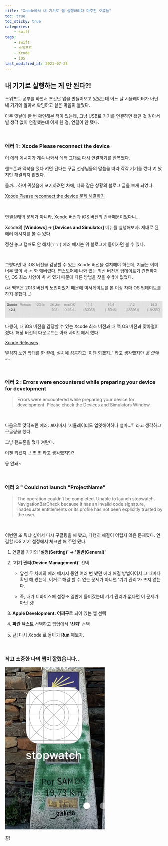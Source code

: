 ```yaml
---
title: "Xcode에서 내 기기로 앱 실행하려다 마주친 오류들"
toc: true
toc_sticky: true
categories:
    - swift
tags:
    - swift
    - 스위프트
    - Xcode
    - iOS
last_modified_at: 2021-07-25
---
```


## 내 기기로 실행하는 게 안 된다?!

스위프트 공부를 하면서 초간단 앱을 만들어보고 있었는데 어느 날 시뮬레이터가 아닌 내 기기에 깔아서 확인하고 싶은 마음이 들었다.

아주 옛날에 한 번 확인해본 적이 있는데, 그냥 USB로 기기를 연결하면 됐던 것 같아서 별 생각 없이 연결했는데 이게 웬 걸, 연결이 안 됐다.

<br/>

### 에러 1 : Xcode Please reconnect the device

이 에러 메시지가 계속 나와서 에러 그대로 다시 연결하기를 반복했다.

핸드폰과 맥북을 껐다 켜면 된다는 구글 선생님들의 말씀을 따라 각각 기기를 껐다 켜 봤지만 해결되지 않았다.

몰까... 하며 귀찮음에 포기하려던 차에, 나와 같은 상황의 블로그 글을 보게 되었다.

[Xcode Please reconnect the device 문제 해결하기](https://oneday0012.tistory.com/237)

<br/>

연결상태의 문제가 아니라, Xcode 버전과 iOS 버전의 간극때문이었다니...

Xcode의 **[Windows] → [Devices and Simulator]** 메뉴를 실행해보자. 제대로 된 에러 메시지를 볼 수 있다.

정신 놓고 캡쳐도 안 해서(ㅜㅜ) 에러 예시는 위 블로그에 들어가면 볼 수 있다.

<br/>

그렇다면 내 iOS 버전을 감당할 수 있는 Xcode 버전을 설치해야 하는데, 지금은 이미 너무 많이 `빅 서` 화 돼버렸다. 앱스토어에 나와 있는 최신 버전은 업데이트가 간편하지만, OS 최소 사양이 빅 서 였기 때문에 다른 방법을 찾을 수밖에 없었다.

(내 맥북은 2013 버전의 노인이었기 때문에 빅서게이트를 본 이상 차마 OS 업데이트를 하지 못했다...)

![version](/assets/images/swift-2/version.png)

다행히, 내 iOS 버전을 감당할 수 있는 Xcode 최소 버전과 내 맥 OS 버전과 맞아떨어졌다. 해당 버전의 다운로드는 아래 사이트에서 했다.

[Xcode Releases](https://xcodereleases.com/)

열심히 노인 학대를 한 끝에, 설치에 성공하고 '이젠 되겠지..' 라고 생각했지만 *응 안돼~..*

<br/>

### 에러 2 : Errors were encountered while preparing your device for development


> Errors were encountered while preparing your device for development. Please check the Devices and Simulators Window.

<br/>

다음으로 맞닥뜨린 에러. 보자마자 '시뮬레이터도 업뎃해야하나 설마...?' 라고 생각하고 구글링을 했다.

그냥 핸드폰을 껐다 켜란다.

이젠 되겠지...!!!!!!!!! 라고 생각했지만?

응 안돼~

<br />

### 에러 3 " Could not launch "ProjectName"

> The operation couldn’t be completed. Unable to launch stopwatch. NavigationBarCheck because it has an invalid code signature, inadequate entitlements or its profile has not been explicitly trusted by the user.

<br/>

이번엔 또 뭐냐 싶어서 다시 구글링을 해 봤고, 다행히 해결이 어렵지 않은 문제였다. 연결할 iOS 기기 설정에서 체크만 해 주면 됐다.


1. 연결할 기기의 **'설정(Setting)' → '일반(General)'**
2. **'기기 관리(Device Management)'** 선택

    -  앞선 두 차례의 에러 메시지 동안 여러 번 봤던 에러 해결 방법이어서 그 때마다 확인 해 봤는데, 이거로 해결 할 수 없는 문제가 아니면 '기기 관리'가 뜨지 않는다.

    -  즉, 내가 디바이스에 설정→ 일반에 들어갔는데 기기 관리가 없다면 이 문제가 아닌 것!

3. **Apple Development: 어쩌구**로 되어 있는 앱 선택
4. **파란 텍스트** 선택하고 팝업에서 **'신뢰'** 선택
5. 끝! 다시 Xcode 로 돌아가 **Run** 해보자.

<br/>

### 작고 소중한 나의 앱이 깔렸읍니다..

![done](/assets/images/swift-2/done.jpeg)

끝!
